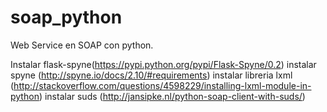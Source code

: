 # soap_python
Web Service en SOAP con python.

Instalar flask-spyne(https://pypi.python.org/pypi/Flask-Spyne/0.2)
instalar spyne (http://spyne.io/docs/2.10/#requirements)
instalar libreria lxml (http://stackoverflow.com/questions/4598229/installing-lxml-module-in-python)
instalar suds (http://jansipke.nl/python-soap-client-with-suds/)
